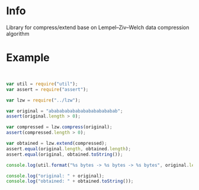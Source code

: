Info
=======

Library for compress/extend base on Lempel–Ziv–Welch data compression algorithm

Example
=======

```javascript


var util = require("util");
var assert = require("assert");

var lzw = require("../lzw");

var original = "ababababababababababababab";
assert(original.length > 0);

var compressed = lzw.compress(original);
assert(compressed.length > 0);

var obtained = lzw.extend(compressed);
assert.equal(original.length, obtained.length);
assert.equal(original, obtained.toString());

console.log(util.format("%s bytes -> %s bytes -> %s bytes", original.length, compressed.length, obtained.length));

console.log("original: " + original);
console.log("obtained: " + obtained.toString());


```